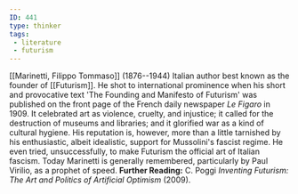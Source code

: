 ```yaml
---
ID: 441
type: thinker
tags: 
 - literature
 - futurism
---
```


[[Marinetti, Filippo Tommaso]]
(1876--1944) Italian author best known as the founder of
[[Futurism]]. He shot to
international prominence when his short and provocative text 'The
Founding and Manifesto of Futurism' was published on the front page of
the French daily newspaper *Le Figaro* in 1909. It celebrated art as
violence, cruelty, and injustice; it called for the destruction of
museums and libraries; and it glorified war as a kind of cultural
hygiene. His reputation is, however, more than a little tarnished by his
enthusiastic, albeit idealistic, support for Mussolini's fascist regime.
He even tried, unsuccessfully, to make Futurism the official art of
Italian fascism. Today Marinetti is generally remembered, particularly
by Paul Virilio, as a prophet of speed.
**Further Reading:** C. Poggi *Inventing Futurism: The Art and Politics
of Artificial Optimism* (2009).
